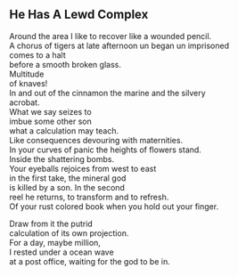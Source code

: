 He Has A Lewd Complex
---------------------
Around the area I like to recover like a wounded pencil.  
A chorus of tigers at late afternoon un began un imprisoned  
comes to a halt  
before a smooth broken glass.  
Multitude  
of knaves!  
In and out of the cinnamon the marine and the silvery  
acrobat.  
What we say seizes to  
imbue some other son  
what a calculation may teach.  
Like consequences devouring with maternities.  
In your curves of panic the heights of flowers stand.  
Inside the shattering bombs.  
Your eyeballs rejoices from west to east  
in the first take, the mineral god  
is killed by a son. In the second  
reel he returns, to transform and to refresh.  
Of your rust colored book when you hold out your finger.  
  
Draw from it the putrid  
calculation of its own projection.  
For a day, maybe million,  
I rested under a ocean wave  
at a post office, waiting for the god to be in.  

